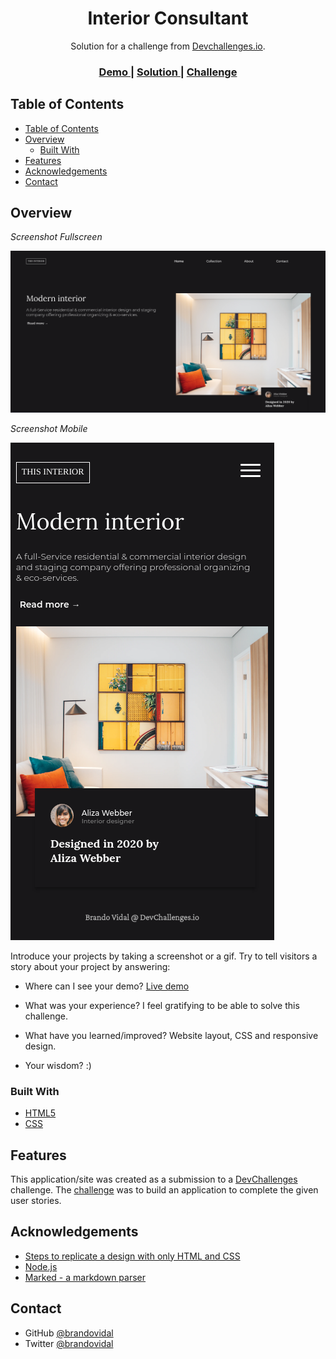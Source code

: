 <!-- Please update value in the {}  -->

<h1 align="center">Interior Consultant</h1>

<div align="center">
   Solution for a challenge from  <a href="http://devchallenges.io" target="_blank">Devchallenges.io</a>.
</div>

<div align="center">
  <h3>
    <a href="https://interior-consultant.pages.dev/">
      Demo
    </a>
    <span> | </span>
    <a href="https://github.com/brandovidal/interior-consultant">
      Solution
    </a>
    <span> | </span>
    <a href="https://devchallenges.io/challenges/Jymh2b2FyebRTUljkNcb">
      Challenge
    </a>
  </h3>
</div>

<!-- TABLE OF CONTENTS -->

## Table of Contents

- [Table of Contents](#table-of-contents)
- [Overview](#overview)
  - [Built With](#built-with)
- [Features](#features)
- [Acknowledgements](#acknowledgements)
- [Contact](#contact)

<!-- OVERVIEW -->

## Overview

_Screenshot Fullscreen_

![Screenshot Fullscreen](./desktop.png)

_Screenshot Mobile_

![Screenshot Mobile](./mobile.png)

Introduce your projects by taking a screenshot or a gif. Try to tell visitors a story about your project by answering:

- Where can I see your demo?
  [Live demo](https://interior-consultant.pages.dev/)

- What was your experience?
  I feel gratifying to be able to solve this challenge.

- What have you learned/improved?
  Website layout, CSS and responsive design.
- Your wisdom? :)

### Built With

<!-- This section should list any major frameworks that you built your project using. Here are a few examples.-->

- [HTML5](https://html5.org/)
- [CSS](https://developer.mozilla.org/es/docs/Web/CSS)

## Features

<!-- List the features of your application or follow the template. Don't share the figma file here :) -->

This application/site was created as a submission to a [DevChallenges](https://devchallenges.io/challenges) challenge. The [challenge](https://devchallenges.io/challenges/Jymh2b2FyebRTUljkNcb) was to build an application to complete the given user stories.

## Acknowledgements

<!-- This section should list any articles or add-ons/plugins that helps you to complete the project. This is optional but it will help you in the future. For exmpale -->

- [Steps to replicate a design with only HTML and CSS](https://devchallenges-blogs.web.app/how-to-replicate-design/)
- [Node.js](https://nodejs.org/)
- [Marked - a markdown parser](https://github.com/chjj/marked)

## Contact

- GitHub [@brandovidal](https://github.com/brandovidal)
- Twitter [@brandovidal](https://twitter.com/_brandovidal)
